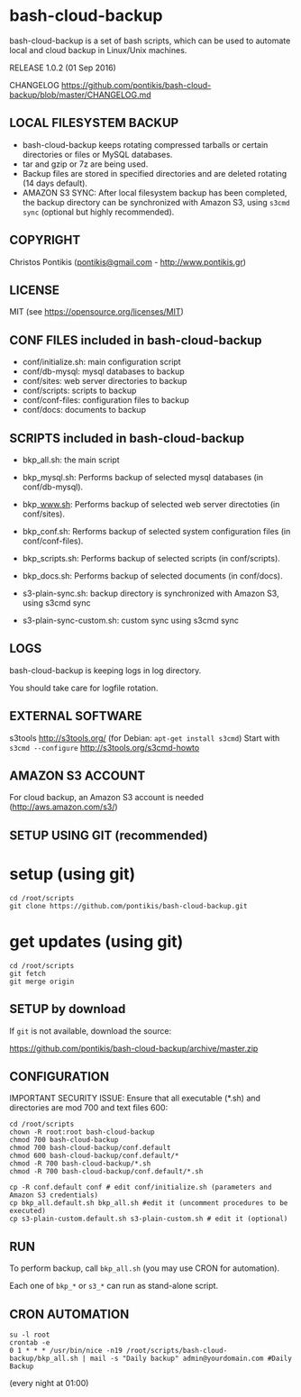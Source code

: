 bash-cloud-backup
=================

bash-cloud-backup is a set of bash scripts, which can be used to automate local and cloud backup in Linux/Unix machines.

RELEASE 1.0.2 (01 Sep 2016)

CHANGELOG https://github.com/pontikis/bash-cloud-backup/blob/master/CHANGELOG.md

LOCAL FILESYSTEM BACKUP
-----------------------

* bash-cloud-backup keeps rotating compressed tarballs or certain directories or files or MySQL databases.
* tar and gzip or 7z are being used.
* Backup files are stored in specified directories and are deleted rotating (14 days default).
* AMAZON S3 SYNC: After local filesystem backup has been completed, the backup directory can be synchronized with Amazon S3, using ``s3cmd sync`` (optional but highly recommended).

COPYRIGHT
---------
Christos Pontikis (pontikis@gmail.com -  http://www.pontikis.gr)

LICENSE
-------
MIT (see https://opensource.org/licenses/MIT)

CONF FILES included in bash-cloud-backup
----------------------------------------

* conf/initialize.sh: main configuration script
* conf/db-mysql: mysql databases to backup
* conf/sites: web server directories to backup
* conf/scripts: scripts to backup
* conf/conf-files: configuration files to backup
* conf/docs: documents to backup


SCRIPTS included in bash-cloud-backup
-------------------------------------

* bkp_all.sh: the main script

* bkp_mysql.sh: Performs backup of selected mysql databases (in conf/db-mysql).
* bkp_www.sh: Performs backup of selected web server directoties (in conf/sites).
* bkp_conf.sh: Rerforms backup of selected system configuration files (in conf/conf-files).
* bkp_scripts.sh: Performs backup of selected scripts (in conf/scripts).
* bkp_docs.sh: Performs backup of selected documents (in conf/docs).

* s3-plain-sync.sh: backup directory is synchronized with Amazon S3, using s3cmd sync
* s3-plain-sync-custom.sh: custom sync using s3cmd sync


LOGS
----
bash-cloud-backup is keeping logs in log directory.

You should take care for logfile rotation.

EXTERNAL SOFTWARE
-----------------

s3tools http://s3tools.org/ (for Debian: ``apt-get install s3cmd``) Start with ``s3cmd --configure``  http://s3tools.org/s3cmd-howto

AMAZON S3 ACCOUNT
-----------------

For cloud backup, an Amazon S3 account is needed (http://aws.amazon.com/s3/)

SETUP USING GIT (recommended)
-----------------------------
# setup (using git)
    cd /root/scripts
    git clone https://github.com/pontikis/bash-cloud-backup.git

# get updates (using git)
    cd /root/scripts
    git fetch
    git merge origin

SETUP by download
-----------------
If ``git`` is not available, download the source:

https://github.com/pontikis/bash-cloud-backup/archive/master.zip

CONFIGURATION
-------------

IMPORTANT SECURITY ISSUE: Ensure that all executable (*.sh) and directories are mod 700 and text files 600:

    cd /root/scripts
    chown -R root:root bash-cloud-backup
    chmod 700 bash-cloud-backup
    chmod 700 bash-cloud-backup/conf.default
    chmod 600 bash-cloud-backup/conf.default/*
    chmod -R 700 bash-cloud-backup/*.sh
    chmod -R 700 bash-cloud-backup/conf.default/*.sh

    cp -R conf.default conf # edit conf/initialize.sh (parameters and Amazon S3 credentials)
    cp bkp_all.default.sh bkp_all.sh #edit it (uncomment procedures to be executed)
    cp s3-plain-custom.default.sh s3-plain-custom.sh # edit it (optional)

RUN
---

To perform backup, call ``bkp_all.sh`` (you may use CRON for automation).

Each one of ``bkp_*`` or ``s3_*`` can run as stand-alone script.

CRON AUTOMATION
---------------

    su -l root
    crontab -e
    0 1 * * * /usr/bin/nice -n19 /root/scripts/bash-cloud-backup/bkp_all.sh | mail -s "Daily backup" admin@yourdomain.com #Daily Backup

(every night at 01:00)